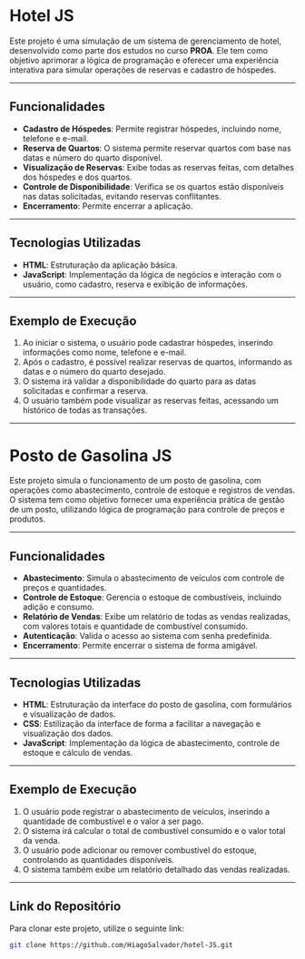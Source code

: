 # Hotel JS

Este projeto é uma simulação de um sistema de gerenciamento de hotel, desenvolvido como parte dos estudos no curso **PROA**. Ele tem como objetivo aprimorar a lógica de programação e oferecer uma experiência interativa para simular operações de reservas e cadastro de hóspedes.

---

## Funcionalidades

- **Cadastro de Hóspedes**: Permite registrar hóspedes, incluindo nome, telefone e e-mail.
- **Reserva de Quartos**: O sistema permite reservar quartos com base nas datas e número do quarto disponível.
- **Visualização de Reservas**: Exibe todas as reservas feitas, com detalhes dos hóspedes e dos quartos.
- **Controle de Disponibilidade**: Verifica se os quartos estão disponíveis nas datas solicitadas, evitando reservas conflitantes.
- **Encerramento**: Permite encerrar a aplicação.

---

## Tecnologias Utilizadas

- **HTML**: Estruturação da aplicação básica.
- **JavaScript**: Implementação da lógica de negócios e interação com o usuário, como cadastro, reserva e exibição de informações.

---

## Exemplo de Execução

1. Ao iniciar o sistema, o usuário pode cadastrar hóspedes, inserindo informações como nome, telefone e e-mail.
2. Após o cadastro, é possível realizar reservas de quartos, informando as datas e o número do quarto desejado.
3. O sistema irá validar a disponibilidade do quarto para as datas solicitadas e confirmar a reserva.
4. O usuário também pode visualizar as reservas feitas, acessando um histórico de todas as transações.

---

# Posto de Gasolina JS

Este projeto simula o funcionamento de um posto de gasolina, com operações como abastecimento, controle de estoque e registros de vendas. O sistema tem como objetivo fornecer uma experiência prática de gestão de um posto, utilizando lógica de programação para controle de preços e produtos.

---

## Funcionalidades

- **Abastecimento**: Simula o abastecimento de veículos com controle de preços e quantidades.
- **Controle de Estoque**: Gerencia o estoque de combustíveis, incluindo adição e consumo.
- **Relatório de Vendas**: Exibe um relatório de todas as vendas realizadas, com valores totais e quantidade de combustível consumido.
- **Autenticação**: Valida o acesso ao sistema com senha predefinida.
- **Encerramento**: Permite encerrar o sistema de forma amigável.

---

## Tecnologias Utilizadas

- **HTML**: Estruturação da interface do posto de gasolina, com formulários e visualização de dados.
- **CSS**: Estilização da interface de forma a facilitar a navegação e visualização dos dados.
- **JavaScript**: Implementação da lógica de abastecimento, controle de estoque e cálculo de vendas.

---

## Exemplo de Execução

1. O usuário pode registrar o abastecimento de veículos, inserindo a quantidade de combustível e o valor a ser pago.
2. O sistema irá calcular o total de combustível consumido e o valor total da venda.
3. O usuário pode adicionar ou remover combustível do estoque, controlando as quantidades disponíveis.
4. O sistema também exibe um relatório detalhado das vendas realizadas.

---

## Link do Repositório

Para clonar este projeto, utilize o seguinte link:

```bash
git clone https://github.com/HiagoSalvador/hotel-JS.git
